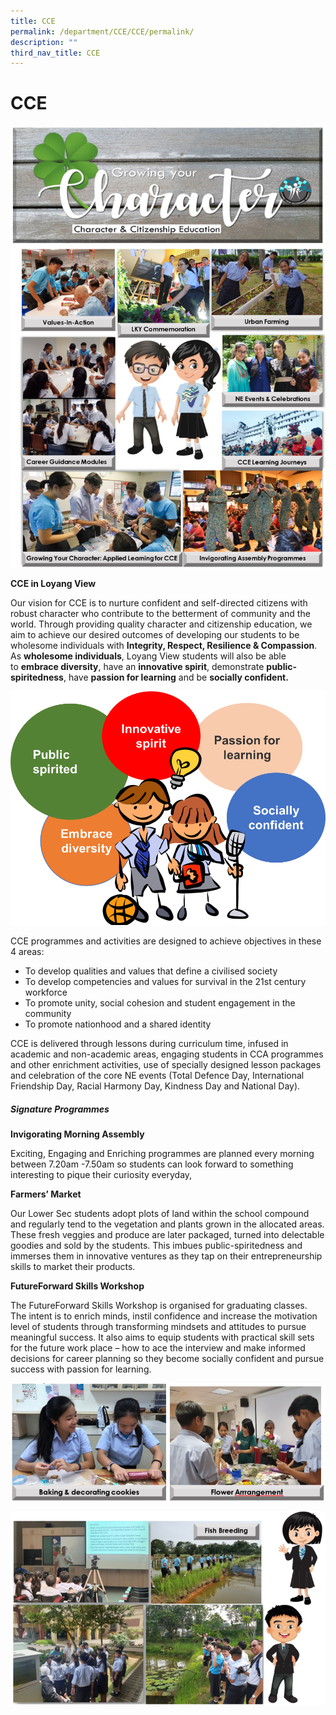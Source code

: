 ```yaml
---
title: CCE
permalink: /department/CCE/CCE/permalink/
description: ""
third_nav_title: CCE
---
```

CCE
===

![](/images/CCE%201.png)

**CCE in Loyang View**

Our vision for CCE is to nurture confident and self-directed citizens with robust character who contribute to the betterment of community and the world. Through providing quality character and citizenship education, we aim to achieve our desired outcomes of developing our students to be wholesome individuals with **Integrity, Respect, Resilience & Compassion**. As **wholesome individuals**, Loyang View students will also be able to **embrace diversity**, have an **innovative spirit**, demonstrate **public-spiritedness**, have **passion for learning** and be **socially confident.**

![](/images/CCE_areas.png)

CCE programmes and activities are designed to achieve objectives in these 4 areas:   

*   To develop qualities and values that define a civilised society
*   To develop competencies and values for survival in the 21st century workforce
*   To promote unity, social cohesion and student engagement in the community
*   To promote nationhood and a shared identity

  
CCE is delivered through lessons during curriculum time, infused in academic and non-academic areas, engaging students in CCA programmes and other enrichment activities, use of specially designed lesson packages and celebration of the core NE events (Total Defence Day, International Friendship Day, Racial Harmony Day, Kindness Day and National Day).

##### Signature Programmes 

**Invigorating Morning Assembly**

Exciting, Engaging and Enriching programmes are planned every morning between 7.20am -7.50am so students can look forward to something interesting to pique their curiosity everyday,

**Farmers’ Market**

Our Lower Sec students adopt plots of land within the school compound and regularly tend to the vegetation and plants grown in the allocated areas. These fresh veggies and produce are later packaged, turned into delectable goodies and sold by the students. This imbues public-spiritedness and immerses them in innovative ventures as they tap on their entrepreneurship skills to market their products.

**FutureForward Skills Workshop**

The FutureForward Skills Workshop is organised for graduating classes. The intent is to enrich minds, instil confidence and increase the motivation level of students through transforming mindsets and attitudes to pursue meaningful success. It also aims to equip students with practical skill sets for the future work place – how to ace the interview and make informed decisions for career planning
so they become socially confident and pursue success with passion for learning.


![](/images/CCE01.png)

![](/images/CCE02.png)